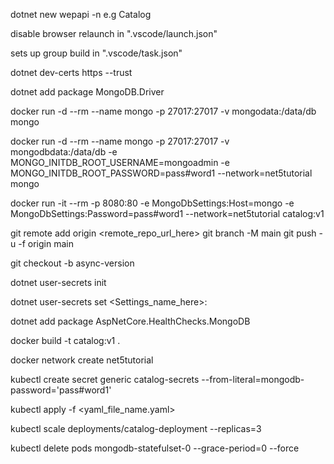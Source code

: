 dotnet new wepapi -n <whatever the Project name> e.g Catalog

disable browser relaunch in ".vscode/launch.json"

sets up group build in ".vscode/task.json"

<!-- to generate self-signed certificate for client -->
dotnet dev-certs https --trust

<!-- MongoDB Nuget package -->
dotnet add package MongoDB.Driver

<!-- run docker container for MongoDB -->
docker run -d --rm --name mongo -p 27017:27017 -v mongodata:/data/db mongo <!-- without -e -->

<!-- with -e  and custom network in Development mode-->
docker run -d --rm --name mongo -p 27017:27017 -v mongodbdata:/data/db -e MONGO_INITDB_ROOT_USERNAME=mongoadmin -e MONGO_INITDB_ROOT_PASSWORD=pass#word1  --network=net5tutorial mongo

<!-- connecting REST-Api app to mongoDB with custom network in Production mode-->
docker run -it --rm -p 8080:80 -e MongoDbSettings:Host=mongo -e MongoDbSettings:Password=pass#word1 --network=net5tutorial catalog:v1

<!-- to add existing local repo to a new remote github repo -->
git remote add origin <remote_repo_url_here>
git branch -M main
git push -u -f origin main

<!-- to checkout a new local branch -->
git checkout -b async-version

<!-- to generate secret keys... -->
dotnet user-secrets init

<!-- using secret manager to set any secret keys/value of any settings in 
appsettings.json in an Development mode... -->
dotnet user-secrets set <Settings_name_here>:<Key> <value>

<!-- add package for health checks-->
dotnet add package AspNetCore.HealthChecks.MongoDB

<!-- to build docker image with tag from current directory -->
docker build -t catalog:v1 .

<!-- to create a custom network -->
docker network create net5tutorial

<!-- to create secrets in pods -->
kubectl create secret generic catalog-secrets --from-literal=mongodb-password='pass#word1'

<!-- apply a kubernetes object from file -->
kubectl apply -f <yaml_file_name.yaml>

<!-- to scale up number of pods -->
kubectl scale deployments/catalog-deployment --replicas=3

<!-- delete statefulsets pods -->
kubectl delete pods mongodb-statefulset-0 --grace-period=0 --force
